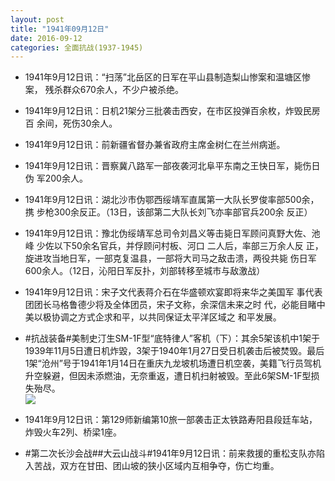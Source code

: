```yaml
---
layout: post
title: "1941年09月12日"
date: 2016-09-12
categories: 全面抗战(1937-1945)
---
```


<meta name="referrer" content="no-referrer" />

- 1941年9月12日讯：“扫荡”北岳区的日军在平山县制造梨山惨案和温塘区惨案， 残杀群众670余人，不少户被杀绝。 

- 1941年9月12日讯：日机21架分三批袭击西安，在市区投弹百余枚，炸毁民房百 余间，死伤30余人。 

- 1941年9月12日讯：前新疆省督办兼省政府主席金树仁在兰州病逝。 

- 1941年9月12日讯：晋察冀八路军一部夜袭河北阜平东南之王快日军，毙伤日伪 军200余人。 

- 1941年9月12日讯：湖北沙市伪鄂西绥靖军直属第一大队长罗俊率部500余，携 步枪300余反正。（13日，该部第二大队长刘飞亦率部官兵200余 反正） 

- 1941年9月12日讯：豫北伪绥靖军总司令刘昌义等击毙日军顾问真野大佐、池峰 少佐以下50余名官兵，并俘顾问村板、河口 二人后，率部三万余人反 正，旋进攻当地日军，一部克复温县，一部将大司马之敌击溃，两役共毙 伤日军600余人。（12日，沁阳日军反扑，刘部转移至城市与敌激战） 

- 1941年9月12日讯：宋子文代表蒋介石在华盛顿欢宴即将来华之美国军 事代表团团长马格鲁德少将及全体团员，宋子文称，余深信未来之时 代，必能目睹中美以极协调之方式企求和平，以共同保证太平洋区域之 和平发展。 

- #抗战装备#美制史汀生SM-1F型“底特律人”客机（下）：其余5架该机中1架于1939年11月5日遭日机炸毀，3架于1940年1月27日受日机袭击后被焚毁。最后1架“沧州”号于1941年1月14日在重庆九龙坡机场遭日机空袭，美籍飞行员驾机升空躲避，但因未添燃油，无奈重返，遭日机扫射被毁。至此6架SM-1F型损失殆尽。 <br/><img src="https://ww2.sinaimg.cn/large/aca367d8jw1f7qkmc4vflj20b40p0n1b.jpg" />

- 1941年9月12日讯：第129师新编第10旅一部袭击正太铁路寿阳县段廷车站，炸毁火车2列、桥梁1座。 

- #第二次长沙会战##大云山战斗#1941年9月12日讯：前来救援的重松支队亦陷入苦战，双方在甘田、团山坡的狭小区域内互相争夺，伤亡均重。 

